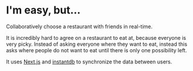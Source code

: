 # I'm easy, but...

Collaboratively choose a restaurant with friends in real-time.

It is incredibly hard to agree on a restaurant to eat at, because everyone is very picky. Instead of asking everyone where they want to eat, instead this asks where people do not want to eat until there is only one possibility left.

It uses [Next.js](https://nextjs.org/) and [instantdb](https://www.instantdb.com/) to synchronize the data between users.
